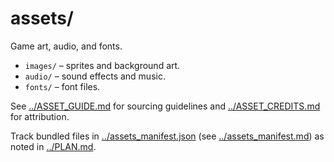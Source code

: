 # assets/

Game art, audio, and fonts.

- `images/` – sprites and background art.
- `audio/` – sound effects and music.
- `fonts/` – font files.

See [../ASSET_GUIDE.md](../ASSET_GUIDE.md) for sourcing guidelines and
[../ASSET_CREDITS.md](../ASSET_CREDITS.md) for attribution.

Track bundled files in [../assets_manifest.json](../assets_manifest.json)
(see [../assets_manifest.md](../assets_manifest.md)) as noted in
[../PLAN.md](../PLAN.md).
